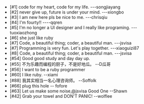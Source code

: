 * [#1] code for my heart, code for my life.  ---songjiayang
* [#2] never give up, future is under your mind. ---xiongbo
* [#3] I am new here pls be nice to me. ---chrisqiu
* [#4] I'm fourty!!                            ----qqren
* [#5] I'm no longer a UI designer and I really like programing.  ---tuoxiaozhong
* [#6] she just like ruby
* [#7] Code, a beautiful thing; coder, a beautiful man.  ---jsvisa
* [#7] Programming is very fun. Let's play together. ---xiaoguizi87
* [#8] Code, a beautiful thing; coder, a beautiful man.  ---jsvisa
* [#54] Good good study and day day up.
* [#55] 不为乐趣而编程的厨子，不是好地瓜。 --D瓜哥
* [#56] I want to be a ruby programmer
* [#60] I like ruby. --xiami
* [#88] 我其实相当一名心理咨询师。  --Soffolk
* [#66] plug this hole -- fofore
* [#63] Let us make some noise,@jsvisa Good One --Shawn
* [#42] Grab your towel and DON'T PANIC!  --wolflee 
